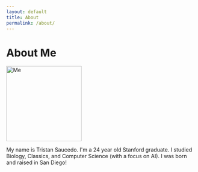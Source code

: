 ```yaml
---
layout: default
title: About
permalink: /about/
---
```


# About Me

<img src="{{ '/assets/images/port.jpg' | relative_url }}" alt="Me" style="width: 200px; height: auto;">

My name is Tristan Saucedo. I'm a 24 year old Stanford graduate. 
I studied Biology, Classics, and Computer Science (with a focus on AI). 
I was born and raised in San Diego!